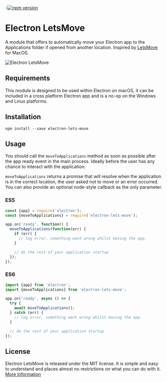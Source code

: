 -[![npm version](https://badge.fury.io/js/electron-lets-move.svg)](https://badge.fury.io/js/electron-lets-move)

# Electron LetsMove

A module that offers to automatically move your Electron app to the Applications
folder if opened from another location. Inspired by [LetsMove](https://github.com/potionfactory/LetsMove) for MacOS.

![Electron LetsMove](https://cloud.githubusercontent.com/assets/380914/21082066/31881d30-bf88-11e6-8110-9526168eb95b.png)

## Requirements

This module is designed to be used within Electron on macOS, it can be included in a cross platform Electron app and is a no-op on the Windows and Linux platforms.


## Installation

`npm install --save electron-lets-move`


## Usage

You should call the `moveToApplications` method as soon as possible after the app
ready event in the main process. Ideally before the user has any chance to interact
with the application.

`moveToApplications` returns a promise that will resolve when the application is
in the correct location, the user asked not to move or an error occurred. You can
also provide an optional node-style callback as the only parameter.


### ES5
```javascript
const {app} = require('electron');
const {moveToApplications} = require('electron-lets-move');

app.on('ready', function() {
  moveToApplications(function(err) {
    if (err) {
      // log error, something went wrong whilst moving the app.
    }

    // do the rest of your application startup
  });
});
```

### ES6
```javascript
import {app} from 'electron';
import {moveToApplications} from 'electron-lets-move';

app.on('ready', async () => {
  try {
    await moveToApplications();
  } catch (err) {
    // log error, something went wrong whilst moving the app.
  }

  // do the rest of your application startup
});
```

## License

Electron LetsMove is released under the MIT license. It is simple and easy to understand and places almost no restrictions on what you can do with it.
[More Information](http://en.wikipedia.org/wiki/MIT_License)
